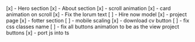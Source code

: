 [x] - Hero section
[x] - About section
[x] - scroll animation
[x] - card animation on scroll
[x] - Fix the lorum text
[ ] - Hire now model
[x] - project page
[x] - fotter section
[ ] - mobile scaling
[x] - download cv button
[ ] - fix css classes name
[ ] - fix all buttons animation to be as the view project buttons
[x] - port js into ts